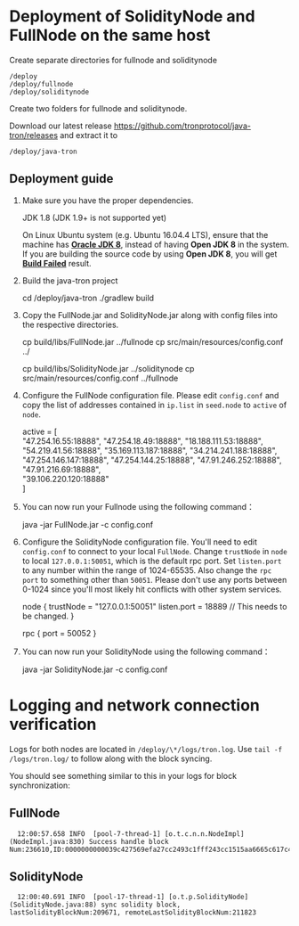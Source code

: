 # Deployment of SolidityNode and FullNode on the same host

Create separate directories for fullnode and soliditynode

    /deploy
    /deploy/fullnode
    /deploy/soliditynode

Create two folders for fullnode and soliditynode.

Download our latest release https://github.com/tronprotocol/java-tron/releases and extract it to
      
    /deploy/java-tron 
 
## Deployment guide

  1. Make sure you have the proper dependencies.

      JDK 1.8 (JDK 1.9+ is not supported yet)

      On Linux Ubuntu system (e.g. Ubuntu 16.04.4 LTS), ensure that the machine has [__Oracle JDK 8__](https://www.digitalocean.com/community/tutorials/how-to-install-java-with-apt-get-on-ubuntu-16-04), instead of having __Open JDK 8__ in the system. If you are building the source code by using __Open JDK 8__, you will get [__Build Failed__](https://github.com/tronprotocol/java-tron/issues/337) result.

  2. Build the java-tron project

      cd /deploy/java-tron 
      ./gradlew build

  3. Copy the FullNode.jar and SolidityNode.jar along with config files into the respective directories.

      cp build/libs/FullNode.jar ../fullnode
      cp src/main/resources/config.conf ../

      cp build/libs/SolidityNode.jar ../soliditynode
      cp src/main/resources/config.conf ../fullnode

  4. Configure the FullNode configuration file. Please edit `config.conf` and copy the list of addresses contained in `ip.list` in `seed.node` to `active` of `node`.
       
      active = [  
          "47.254.16.55:18888",
          "47.254.18.49:18888",
          "18.188.111.53:18888",
          "54.219.41.56:18888",
          "35.169.113.187:18888",
          "34.214.241.188:18888",
          "47.254.146.147:18888",
          "47.254.144.25:18888",
          "47.91.246.252:18888",
          "47.91.216.69:18888",  
          "39.106.220.120:18888"  
          ]  
    
  5. You can now run your Fullnode using the following command：

      java -jar FullNode.jar -c config.conf


  6. Configure the SolidityNode configuration file. You'll need to edit `config.conf` to connect to your local `FullNode`. Change  `trustNode` in `node` to local `127.0.0.1:50051`, which is the default rpc port. Set `listen.port` to any number within the range of 1024-65535. Also change the `rpc port` to something other than `50051`. Please don't use any ports between 0-1024 since you'll most likely hit conflicts with other system services.

      node {
          trustNode = "127.0.0.1:50051"
          listen.port = 18889 // This needs to be changed.
          }
      
      rpc {
          port = 50052
          }
 
  7. You can now run your SolidityNode using the following command：
        
      java -jar SolidityNode.jar -c config.conf

# Logging and network connection verification

Logs for both nodes are located in `/deploy/\*/logs/tron.log`. Use `tail -f /logs/tron.log/` to follow along with the block syncing.

You should see something similar to this in your logs for block synchronization:

## FullNode

      12:00:57.658 INFO  [pool-7-thread-1] [o.t.c.n.n.NodeImpl](NodeImpl.java:830) Success handle block Num:236610,ID:0000000000039c427569efa27cc2493c1fff243cc1515aa6665c617c45d2e1bf

## SolidityNode

      12:00:40.691 INFO  [pool-17-thread-1] [o.t.p.SolidityNode](SolidityNode.java:88) sync solidity block, lastSolidityBlockNum:209671, remoteLastSolidityBlockNum:211823



